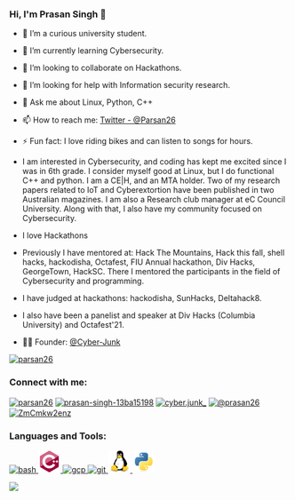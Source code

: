 ### Hi, I'm Prasan Singh 👋



- 🔭 I’m a curious university student.
- 🌱 I’m currently learning Cybersecurity.
- 👯 I’m looking to collaborate on Hackathons.
- 🤔 I’m looking for help with Information security research.
- 💬 Ask me about Linux, Python, C++
- 📫 How to reach me: [Twitter - @Parsan26](https://twitter.com/parsan26)
- ⚡ Fun fact: I love riding bikes and can listen to songs for hours.

- I am interested in Cybersecurity, and coding has kept me excited since I was in 6th grade. I consider myself good at Linux, but I do functional C++ and python. I am a CE|H, and an MTA holder. Two of my research papers related to IoT and Cyberextortion have been published in two Australian magazines. I am also a Research club manager at eC Council University. Along with that, I also have my community focused on Cybersecurity.
- I love Hackathons
- Previously I have mentored at:  Hack The Mountains, Hack this fall, shell hacks, hackodisha, Octafest, FIU Annual hackathon, Div Hacks, GeorgeTown, HackSC. There I mentored the participants in the field of Cybersecurity and programming. 
- I have judged at hackathons: hackodisha, SunHacks, Deltahack8. 
- I also have been a panelist and speaker at Div Hacks (Columbia University) and Octafest'21. 
- 👨‍💻 Founder: [@Cyber-Junk](https://github.com/Cyber-Junk)

<p align="left"> <a href="https://twitter.com/parsan26" target="blank"><img src="https://img.shields.io/twitter/follow/parsan26?logo=twitter&style=for-the-badge" alt="parsan26" /></a> </p>

<h3 align="left">Connect with me:</h3>
<p align="left">
<a href="https://twitter.com/parsan26" target="blank"><img align="center" src="https://raw.githubusercontent.com/rahuldkjain/github-profile-readme-generator/master/src/images/icons/Social/twitter.svg" alt="parsan26" height="30" width="40" /></a>
<a href="https://linkedin.com/in/prasan-singh-13ba15198" target="blank"><img align="center" src="https://raw.githubusercontent.com/rahuldkjain/github-profile-readme-generator/master/src/images/icons/Social/linked-in-alt.svg" alt="prasan-singh-13ba15198" height="30" width="40" /></a>
<a href="https://instagram.com/cyber.junk_" target="blank"><img align="center" src="https://raw.githubusercontent.com/rahuldkjain/github-profile-readme-generator/master/src/images/icons/Social/instagram.svg" alt="cyber.junk_" height="30" width="40" /></a>
<a href="https://medium.com/@prasan26" target="blank"><img align="center" src="https://raw.githubusercontent.com/rahuldkjain/github-profile-readme-generator/master/src/images/icons/Social/medium.svg" alt="@prasan26" height="30" width="40" /></a>
<a href="https://discord.gg/ZmCmkw2enz" target="blank"><img align="center" src="https://raw.githubusercontent.com/rahuldkjain/github-profile-readme-generator/master/src/images/icons/Social/discord.svg" alt="ZmCmkw2enz" height="30" width="40" /></a>
</p>

<h3 align="left">Languages and Tools:</h3>
<p align="left"> <a href="https://www.gnu.org/software/bash/" target="_blank" rel="noreferrer"> <img src="https://www.vectorlogo.zone/logos/gnu_bash/gnu_bash-icon.svg" alt="bash" width="40" height="40"/> </a> <a href="https://www.w3schools.com/cpp/" target="_blank" rel="noreferrer"> <img src="https://raw.githubusercontent.com/devicons/devicon/master/icons/cplusplus/cplusplus-original.svg" alt="cplusplus" width="40" height="40"/> </a> <a href="https://cloud.google.com" target="_blank" rel="noreferrer"> <img src="https://www.vectorlogo.zone/logos/google_cloud/google_cloud-icon.svg" alt="gcp" width="40" height="40"/> </a> <a href="https://git-scm.com/" target="_blank" rel="noreferrer"> <img src="https://www.vectorlogo.zone/logos/git-scm/git-scm-icon.svg" alt="git" width="40" height="40"/> </a> <a href="https://www.linux.org/" target="_blank" rel="noreferrer"> <img src="https://raw.githubusercontent.com/devicons/devicon/master/icons/linux/linux-original.svg" alt="linux" width="40" height="40"/> </a> <a href="https://www.python.org" target="_blank" rel="noreferrer"> <img src="https://raw.githubusercontent.com/devicons/devicon/master/icons/python/python-original.svg" alt="python" width="40" height="40"/> </a> </p>

<img src="https://github-readme-stats.vercel.app/api?username=Prasan26&&show_icons=true&title_color=ffffff&icon_color=bb2acf&text_color=daf7dc&bg_color=151515">
